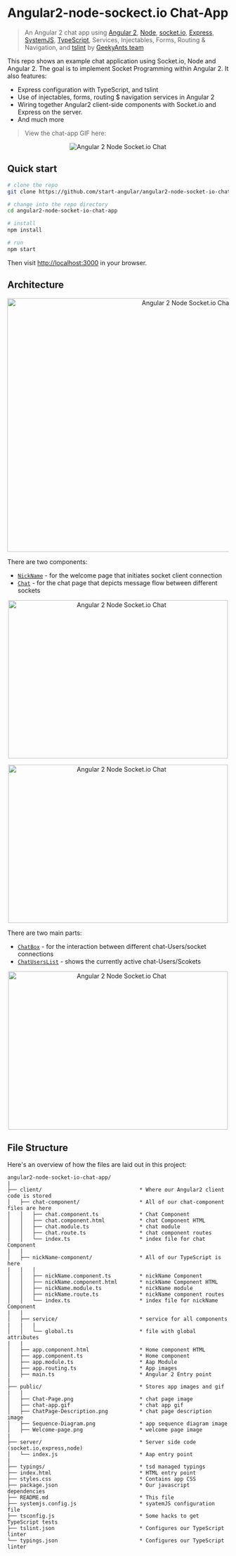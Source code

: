 Angular2-node-sockect.io Chat-App 
==========================

> An Angular 2 chat app using [Angular 2](https://angular.io/), [Node](https://nodejs.org/), [socket.io](http://socket.io/), [Express](https://expressjs.com/), [SystemJS](https://github.com/systemjs/systemjs), [TypeScript](http://www.typescriptlang.org/), Services, Injectables, Forms, Routing & Navigation, and [tslint](http://palantir.github.io/tslint/) by [GeekyAnts team](https://www.geekyants.com/)

This repo shows an example chat application using Socket.io, Node and Angular 2. The goal is to implement Socket Programming within Angular 2. It also features:

* Express configuration with TypeScript, and tslint
* Use of injectables, forms, routing $ navigation services in Angular 2
* Wiring together Angular2 client-side components with Socket.io and Express on the server. 
* And much more

> View the chat-app GIF here: 
	
<p align="center">
  <img src="/public/chat-app.gif" alt="Angular 2 Node Socket.io Chat"/>
</p>


## Quick start

```bash
# clone the repo
git clone https://github.com/start-angular/angular2-node-socket-io-chat-app.git 

# change into the repo directory
cd angular2-node-socket-io-chat-app

# install 
npm install

# run
npm start
```

Then visit [http://localhost:3000](http://localhost:3000) in your browser. 

## Architecture

<p align="center">
  <img src="/public/Sequence-Diagram.png" alt="Angular 2 Node Socket.io Chat" width="800" height="577"/>
</p>

There are two components:

* [`NickName`](client/nickName-component/nickName.component.ts) - for the welcome page that initiates socket client connection
* [`Chat`](client/chat-component/chat.component.ts) - for the chat page that depicts message flow between different sockets 

<p align="center">
  <img src="/public/Welcome-Page.png" alt="Angular 2 Node Socket.io Chat" width="500" height="360"/>
</p>

<p align="center">
  <img src="/public/Chat-Page.png" alt="Angular 2 Node Socket.io Chat" width="500" height="360"/>
</p>


There are two main parts:
* [`ChatBox`](client/chat-component/chat.component.ts) - for the interaction between different chat-Users/socket connections
* [`ChatUsersList`](client/chat-component/chat.component.ts) - shows the currently active chat-Users/Scokets

<p align="center">
  <img src="/public/ChatPage-Description.png" alt="Angular 2 Node Socket.io Chat" width="500" height="360"/>
</p>


## File Structure

Here's an overview of how the files are laid out in this project:

```
angular2-node-socket-io-chat-app/
|
├── client/                         	  * Where our Angular2 client code is stored
│   ├── chat-component/             	  * All of our chat-component files are here
│   │   ├── chat.component.ts       	  * Chat Component
│   │   ├── chat.component.html     	  * chat Component HTML
│   │   ├── chat.module.ts      		  * chat module 
│   │   ├── chat.route.ts      			  * chat component routes
│   │   └── index.ts       				  * index file for chat Component
|   |   
│   ├── nickName-component/               * All of our TypeScript is here
|   |	|
│   │   ├── nickName.component.ts         * nickName Component
│   │   ├── nickName.component.html       * nickName Component HTML
│   │   ├── nickName.module.ts      	  * nickName module
│   │   ├── nickName.route.ts      		  * nickName component routes
│   │   └── index.ts       				  * index file for nickName Component
|   |   
│   ├── service/             			  * service for all components
|   |	|
│   │   └── global.ts       			  * file with global attributes
|   |  
│   ├── app.component.html                * Home component HTML   
│   ├── app.component.ts                  * Home component 
│   ├── app.module.ts                     * Aap Module  
│   ├── app.routing.ts                	  * App images  
│   ├── main.ts            				  * Angular 2 Entry point  
|    
├── public/								  * Stores app images and gif
|	|
│   ├── Chat-Page.png       		      * chat page image
│   ├── chat-app.gif       		          * chat app gif
│   ├── ChatPage-Description.png      	  * chat page description image
│   ├── Sequence-Diagram.png      	  	  * app sequence diagram image
│   ├── Welcome-page.png				  * welcome page image
|   
├── server/             				  * Server side code (socket.io,express,node)
│   └── index.js       					  * Aap entry point
|
├── typings/                      		  * tsd managed typings
├── index.html                  		  * HTML entry point 
├── styles.css                   		  * Contains app CSS
├── package.json                    	  * Our javascript dependencies
├── README.md                       	  * This file
├── systemjs.config.js                    * syatemJS configuration file
├── tsconfig.js                 	      * Some hacks to get TypeScript tests
├── tslint.json                       	  * Configures our TypeScript linter
└── typings.json                       	  * Configures our TypeScript linter 
```
